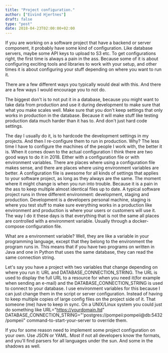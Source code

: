 ```yaml
---
title: "Project configuration."
author: ["Eivind Hjertnes"]
draft: false
type: "post"
date: 2018-04-23T02:00:00+02:00
---
```


If you are working on a software project that have a backend or server
component, it probably have some kind of configuration. Like database
servers, maybe some API keys to upload to S3 etc. To get configurations
right, the first time is always a pain in the ass. Because some of it is
about configuring exciting tools and libraries to work with your setup,
and other times it is about configuring your stuff depending on where
you want to run it.

There are a few different ways you typically would deal with this. And
there are a few ways I would encourage you to not do.

The biggest don't is to not put it in a database, because you might want
to take data from production and use it during development to make sure
that what you make scales well. Make sure that you don't keep settings
that only works in production in the database. Because it will make
stuff like testing production data much harder than it has to. And don't
just hard code settings.

The day I usually do it, is to hardcode the development settings in my
projects. And then I re-configure them to run in production. Why? The
less time I have to configure the machines of the people I work with,
the better it is. When it comes down to the actual configuration I think
there are two good ways to do it in 2018. Either with a configuration
file or with environment variables. There are places where using a
configuration file makes sense, and there are places where using
environment variables are better. A configuration file is awesome for
all kinds of settings that applies to your software project, as long as
they always are the same. The moment where it might change is when you
run into trouble. Because it is a pain in the ass to keep multiple
almost identical files up to date. A typical software project runs in
three different environment: development, staging and production.
Development is a developers personal machine, staging is where you test
stuff to make sure everything works in a production like environment and
production is where your users or customers will use it. The way I do it
these days is that everything that is not the same all places are
controlled with a environment variable. Usually through a docker-compose
configuration file.

What are a environment variable? Well, they are like a variable in your
programming language, except that they belong to the environment the
program runs in. This means that if you have two programs on written in
Java and one in Python that uses the same database, they can read the
same connection string.

Let's say you have a project with two variables that change depending on
where you run it: URL and DATABASE\_CONNECTION\_STRING. The URL is used to
display the full URL to a resource for when you need it(for example when
sending an e-mail) and the DATABASE\_CONNECTION\_STRING is used to connect
to your database. I use environment variables for this because I can
just change them in the script or server configuration. Instead of
having to keep multiple copies of large config files on the project side
of it. That someone (me) have to keep in sync. On a UNIX/Linux system
you could just do something like URL="<https://yourdomain.ltd>"
DATABASE\_CONNECTION\_STRING="'postgres://pompeii:pompeii@db:5432/pompeii"
command-to-start-your-server to override them.

If you for some reason need to implement some project configuration on
your own. Use JSON or YAML. Most if not all developers know the formats,
and you'll find parsers for all languages under the sun. And some in the
shadows as well.
